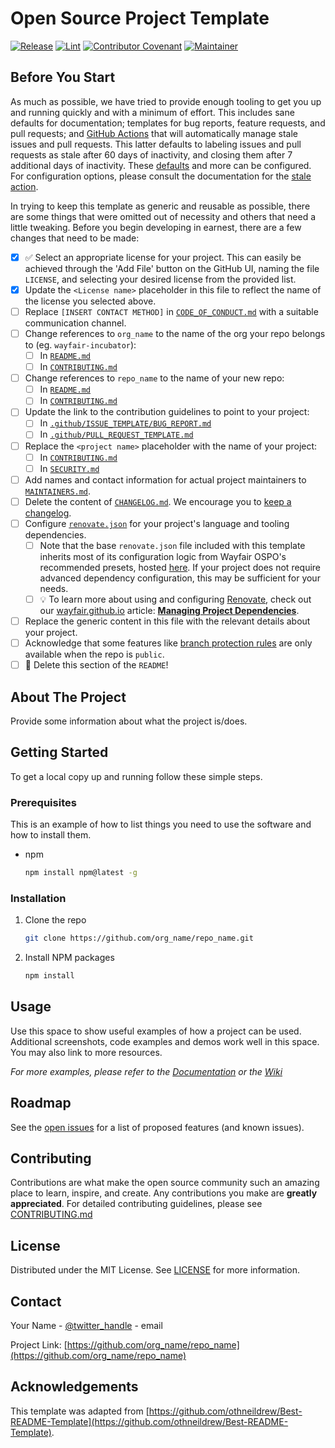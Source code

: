 # Open Source Project Template

[![Release](https://img.shields.io/github/v/release/wayfair-incubator/oss-template?display_name=tag)](CHANGELOG.md)
[![Lint](https://github.com/wayfair-incubator/oss-template/actions/workflows/lint.yml/badge.svg?branch=main)](https://github.com/wayfair-incubator/oss-template/actions/workflows/lint.yml)
[![Contributor Covenant](https://img.shields.io/badge/Contributor%20Covenant-2.0-4baaaa.svg)](CODE_OF_CONDUCT.md)
[![Maintainer](https://img.shields.io/badge/Maintainer-Wayfair-7F187F)](https://wayfair.github.io)

## Before You Start

As much as possible, we have tried to provide enough tooling to get you up and running quickly and with a minimum of effort. This includes sane defaults for documentation; templates for bug reports, feature requests, and pull requests; and [GitHub Actions](https://github.com/features/actions) that will automatically manage stale issues and pull requests. This latter defaults to labeling issues and pull requests as stale after 60 days of inactivity, and closing them after 7 additional days of inactivity. These [defaults](.github/workflows/stale.yml) and more can be configured. For configuration options, please consult the documentation for the [stale action](https://github.com/actions/stale).

In trying to keep this template as generic and reusable as possible, there are some things that were omitted out of necessity and others that need a little tweaking. Before you begin developing in earnest, there are a few changes that need to be made:

- [x] ✅ Select an appropriate license for your project. This can easily be achieved through the 'Add File' button on the GitHub UI, naming the file `LICENSE`, and selecting your desired license from the provided list.
- [x] Update the `<License name>` placeholder in this file to reflect the name of the license you selected above.
- [ ] Replace `[INSERT CONTACT METHOD]` in [`CODE_OF_CONDUCT.md`](CODE_OF_CONDUCT.md) with a suitable communication channel.
- [ ] Change references to `org_name` to the name of the org your repo belongs to (eg. `wayfair-incubator`):
  - [ ] In [`README.md`](README.md)
  - [ ] In [`CONTRIBUTING.md`](CONTRIBUTING.md)
- [ ] Change references to `repo_name` to the name of your new repo:
  - [ ] In [`README.md`](README.md)
  - [ ] In [`CONTRIBUTING.md`](CONTRIBUTING.md)
- [ ] Update the link to the contribution guidelines to point to your project:
  - [ ] In [`.github/ISSUE_TEMPLATE/BUG_REPORT.md`](.github/ISSUE_TEMPLATE/BUG_REPORT.md)
  - [ ] In [`.github/PULL_REQUEST_TEMPLATE.md`](.github/PULL_REQUEST_TEMPLATE.md)
- [ ] Replace the `<project name>` placeholder with the name of your project:
  - [ ] In [`CONTRIBUTING.md`](CONTRIBUTING.md)
  - [ ] In [`SECURITY.md`](SECURITY.md)
- [ ] Add names and contact information for actual project maintainers to [`MAINTAINERS.md`](MAINTAINERS.md).
- [ ] Delete the content of [`CHANGELOG.md`](CHANGELOG.md). We encourage you to [keep a changelog](https://keepachangelog.com/en/1.0.0/).
- [ ] Configure [`renovate.json`](renovate.json) for your project's language and tooling dependencies.
  - [ ] Note that the base `renovate.json` file included with this template inherits most of its configuration logic from Wayfair OSPO's recommended presets, hosted [here](https://github.com/wayfair/ospo-automation/blob/main/default.json). If your project does not require advanced dependency configuration, this may be sufficient for your needs.
  - [ ] 💡 To learn more about using and configuring [Renovate](http://renovatebot.com/), check out our [wayfair.github.io](https://wayfair.github.io) article: **[Managing Project Dependencies](https://wayfair.github.io/docs/managing-dependencies/)**.
- [ ] Replace the generic content in this file with the relevant details about your project.
- [ ] Acknowledge that some features like [branch protection rules](https://docs.github.com/en/repositories/configuring-branches-and-merges-in-your-repository/defining-the-mergeability-of-pull-requests/managing-a-branch-protection-rule) are only available when the repo is `public`.
- [ ] 🚨 Delete this section of the `README`!

## About The Project

Provide some information about what the project is/does.

## Getting Started

To get a local copy up and running follow these simple steps.

### Prerequisites

This is an example of how to list things you need to use the software and how to install them.

- npm

  ```sh
  npm install npm@latest -g
  ```

### Installation

1. Clone the repo

   ```sh
   git clone https://github.com/org_name/repo_name.git
   ```

2. Install NPM packages

   ```sh
   npm install
   ```

## Usage

Use this space to show useful examples of how a project can be used. Additional screenshots, code examples and demos work well in this space. You may also link to more resources.

_For more examples, please refer to the [Documentation](https://example.com) or the [Wiki](https://github.com/org_name/repo_name/wiki)_

## Roadmap

See the [open issues](https://github.com/org_name/repo_name/issues) for a list of proposed features (and known issues).

## Contributing

Contributions are what make the open source community such an amazing place to learn, inspire, and create. Any contributions you make are **greatly appreciated**. For detailed contributing guidelines, please see [CONTRIBUTING.md](CONTRIBUTING.md)

## License

Distributed under the MIT License. See [LICENSE](LICENSE) for more information.

## Contact

Your Name - [@twitter_handle](https://twitter.com/twitter_handle) - email

Project Link: [https://github.com/org_name/repo_name](https://github.com/org_name/repo_name)

## Acknowledgements

This template was adapted from
[https://github.com/othneildrew/Best-README-Template](https://github.com/othneildrew/Best-README-Template).
